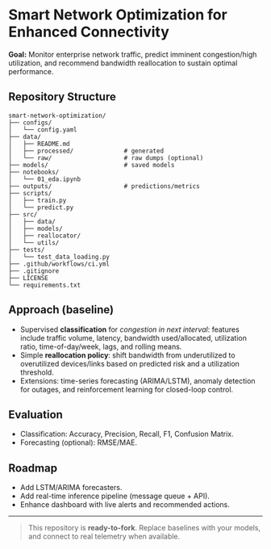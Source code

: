 # Smart Network Optimization for Enhanced Connectivity

**Goal:** Monitor enterprise network traffic, predict imminent congestion/high utilization, and recommend bandwidth reallocation to sustain optimal performance.

## Repository Structure
```
smart-network-optimization/
├── configs/
│   └── config.yaml
├── data/
│   ├── README.md
│   ├── processed/              # generated
│   └── raw/                    # raw dumps (optional)
├── models/                     # saved models
├── notebooks/
│   └── 01_eda.ipynb
├── outputs/                    # predictions/metrics
├── scripts/
│   ├── train.py
│   └── predict.py
├── src/
│   ├── data/
│   ├── models/
│   ├── reallocator/
│   └── utils/
├── tests/
│   └── test_data_loading.py
├── .github/workflows/ci.yml
├── .gitignore
├── LICENSE
└── requirements.txt
```



## Approach (baseline)

- Supervised **classification** for *congestion in next interval*: features include traffic volume, latency, bandwidth used/allocated, utilization ratio, time-of-day/week, lags, and rolling means.
- Simple **reallocation policy**: shift bandwidth from underutilized to overutilized devices/links based on predicted risk and a utilization threshold.
- Extensions: time-series forecasting (ARIMA/LSTM), anomaly detection for outages, and reinforcement learning for closed-loop control.

## Evaluation
- Classification: Accuracy, Precision, Recall, F1, Confusion Matrix.
- Forecasting (optional): RMSE/MAE.

## Roadmap
- Add LSTM/ARIMA forecasters.
- Add real-time inference pipeline (message queue + API).
- Enhance dashboard with live alerts and recommended actions.

---

> This repository is **ready-to-fork**. Replace baselines with your models, and connect to real telemetry when available.
